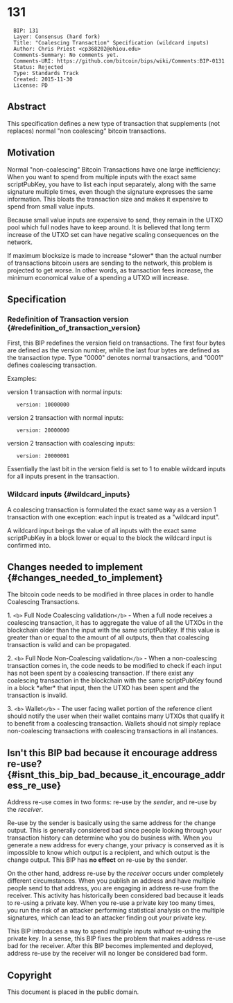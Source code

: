 # 131

      BIP: 131
      Layer: Consensus (hard fork)
      Title: "Coalescing Transaction" Specification (wildcard inputs)
      Author: Chris Priest <cp368202@ohiou.edu>
      Comments-Summary: No comments yet.
      Comments-URI: https://github.com/bitcoin/bips/wiki/Comments:BIP-0131
      Status: Rejected
      Type: Standards Track
      Created: 2015-11-30
      License: PD

## Abstract

This specification defines a new type of transaction that supplements
(not replaces) normal \"non coalescing\" bitcoin transactions.

## Motivation

Normal \"non-coalescing\" Bitcoin Transactions have one large
inefficiency: When you want to spend from multiple inputs with the exact
same scriptPubKey, you have to list each input separately, along with
the same signature multiple times, even though the signature expresses
the same information. This bloats the transaction size and makes it
expensive to spend from small value inputs.

Because small value inputs are expensive to send, they remain in the
UTXO pool which full nodes have to keep around. It is believed that long
term increase of the UTXO set can have negative scaling consequences on
the network.

If maximum blocksize is made to increase \*slower\* than the actual
number of transactions bitcoin users are sending to the network, this
problem is projected to get worse. In other words, as transaction fees
increase, the minimum economical value of a spending a UTXO will
increase.

## Specification

### Redefinition of Transaction version {#redefinition_of_transaction_version}

First, this BIP redefines the version field on transactions. The first
four bytes are defined as the version number, while the last four bytes
are defined as the transaction type. Type \"0000\" denotes normal
transactions, and \"0001\" defines coalescing transaction.

Examples:

version 1 transaction with normal inputs:

`   version: 10000000`

version 2 transaction with normal inputs:

`   version: 20000000`

version 2 transaction with coalescing inputs:

`   version: 20000001`

Essentially the last bit in the version field is set to 1 to enable
wildcard inputs for all inputs present in the transaction.

### Wildcard inputs {#wildcard_inputs}

A coalescing transaction is formulated the exact same way as a version 1
transaction with one exception: each input is treated as a \"wildcard
input\".

A wildcard input beings the value of all inputs with the exact same
scriptPubKey in a block lower or equal to the block the wildcard input
is confirmed into.

## Changes needed to implement {#changes_needed_to_implement}

The bitcoin code needs to be modified in three places in order to handle
Coalescing Transactions.

1\. `<b>` Full Node Coalescing validation`</b>`  - When a
full node receives a coalescing transaction, it has to aggregate the
value of all the UTXOs in the blockchain older than the input with the
same scriptPubKey. If this value is greater than or equal to the amount
of all outputs, then that coalescing transaction is valid and can be
propagated.

2\. `<b>` Full Node Non-Coalescing validation`</b>`  - When
a non-coalescing transaction comes in, the code needs to be modified to
check if each input has not been spent by a coalescing transaction. If
there exist any coalescing transaction in the blockchain with the same
scriptPubKey found in a block \*after\* that input, then the UTXO has
been spent and the transaction is invalid.

3\. `<b>` Wallet`</b>`  - The user facing wallet portion of
the reference client should notify the user when their wallet contains
many UTXOs that qualify it to benefit from a coalescing transaction.
Wallets should not simply replace non-coalescing transactions with
coalescing transactions in all instances.

## Isn\'t this BIP bad because it encourage address re-use? {#isnt_this_bip_bad_because_it_encourage_address_re_use}

Address re-use comes in two forms: re-use by the *sender*, and re-use by
the *receiver*.

Re-use by the sender is basically using the same address for the change
output. This is generally considered bad since people looking through
your transaction history can determine who you do business with. When
you generate a new address for every change, your privacy is conserved
as it is impossible to know which output is a recipient, and which
output is the change output. This BIP has **no effect** on re-use by the
sender.

On the other hand, address re-use by the *receiver* occurs under
completely different circumstances. When you publish an address and have
multiple people send to that address, you are engaging in address re-use
from the receiver. This activity has historically been considered bad
because it leads to re-using a private key. When you re-use a private
key too many times, you run the risk of an attacker performing
statistical analysis on the multiple signatures, which can lead to an
attacker finding out your private key.

This BIP introduces a way to spend multiple inputs *without* re-using
the private key. In a sense, this BIP fixes the problem that makes
address re-use bad for the receiver. After this BIP becomes implemented
and deployed, address re-use by the receiver will no longer be
considered bad form.

## Copyright

This document is placed in the public domain.
